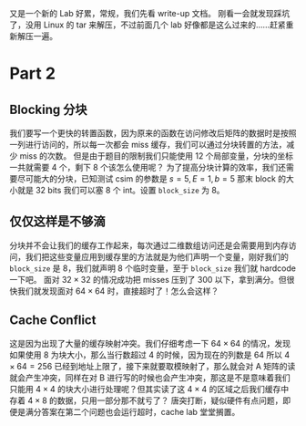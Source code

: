 又是一个新的 Lab 好累，常规，我们先看 write-up 文档。
刚看一会就发现踩坑了，没用 Linux 的 tar 来解压，不过前面几个 lab 好像都是这么过来的……赶紧重新解压一遍。

# Part 2

## Blocking 分块

我们要写一个更快的转置函数，因为原来的函数在访问修改后矩阵的数据时是按照一列进行访问的，所以每一次都会 miss 缓存，我们可以通过分块转置的方法，减少 miss 的次数。
但是由于题目的限制我们只能使用 12 个局部变量，分块的坐标一共就需要 4 个，剩下 8 个该怎么使用呢？
为了提高分块计算的效率，我们还需要尽可能大的分块，已知测试 csim 的参数是 $s=5,E=1,b=5$ 那末 block 的大小就是 32 bits 我们可以塞 8 个 int。设置 `block_size` 为 8。

## 仅仅这样是不够滴

分块并不会让我们的缓存工作起来，每次通过二维数组访问还是会需要用到内存访问，我们把这些变量应用到缓存里的方法就是为他们声明一个变量，刚好我们的 `block_size` 是 8，我们就声明 8 个临时变量，至于 `block_size` 我们就 hardcode 一下吧。
面对 $32\times 32$ 的情况成功把 misses 压到了 300 以下，拿到满分。但很快我们就发现面对 $64\times 64$ 时，直接超时了！怎么会这样？

## Cache Conflict

这是因为出现了大量的缓存映射冲突。我们仔细考虑一下 $64 \times 64$ 的情况，发现如果使用 8 为块大小，那么当行数超过 4 的时候，因为现在的列数是 64 所以 $4 \times 64=256$ 已经到地址上限了，接下来就要取模映射了，那么就会对 A 矩阵的读就会产生冲突，同样在对 B 进行写的时候也会产生冲突，那这是不是意味着我们只能用 $4\times4$ 的块大小进行处理呢？但其实读了这 $4\times 4$ 的区域之后我们缓存中存着 $4\times 8$ 的数据，只用一部分那不就亏了？
唐突打断，疑似硬件有点问题，即便是满分答案在第二个问题也会运行超时，cache lab 堂堂搁置。
